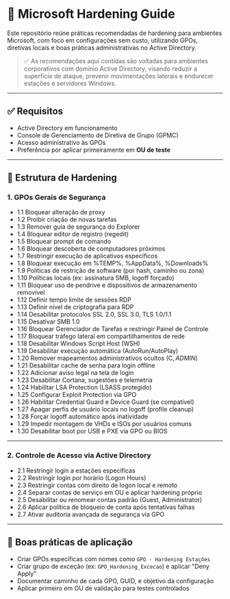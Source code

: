# 🔐 Microsoft Hardening Guide

Este repositório reúne práticas recomendadas de hardening para ambientes Microsoft, com foco em configurações sem custo, utilizando GPOs, diretivas locais e boas práticas administrativas no Active Directory.

> ✅ As recomendações aqui contidas são voltadas para ambientes corporativos com domínio Active Directory, visando reduzir a superfície de ataque, prevenir movimentações laterais e endurecer estações e servidores Windows.

---

## ✅ Requisitos

- Active Directory em funcionamento
- Console de Gerenciamento de Diretiva de Grupo (GPMC)
- Acesso administrativo às GPOs
- Preferência por aplicar primeiramente em **OU de teste**

---

## 🔐 Estrutura de Hardening

### 1. GPOs Gerais de Segurança

- 1.1 Bloquear alteração de proxy
- 1.2 Proibir criação de novas tarefas
- 1.3 Remover guia de segurança do Explorer
- 1.4 Bloquear editor de registro (regedit)
- 1.5 Bloquear prompt de comando
- 1.6 Bloquear descoberta de computadores próximos
- 1.7 Restringir execução de aplicativos específicos
- 1.8 Bloquear execução em %TEMP%, %AppData%, %Downloads%
- 1.9 Políticas de restrição de software (por hash, caminho ou zona)
- 1.10 Políticas locais (ex: assinatura SMB, logoff forçado)
- 1.11 Bloquear uso de pendrive e dispositivos de armazenamento removível
- 1.12 Definir tempo limite de sessões RDP
- 1.13 Definir nível de criptografia para RDP
- 1.14 Desabilitar protocolos SSL 2.0, SSL 3.0, TLS 1.0/1.1
- 1.15 Desativar SMB 1.0
- 1.16 Bloquear Gerenciador de Tarefas e restringir Painel de Controle
- 1.17 Bloquear tráfego lateral em compartilhamentos de rede
- 1.18 Desabilitar Windows Script Host (WSH)
- 1.19 Desabilitar execução automática (AutoRun/AutoPlay)
- 1.20 Remover mapeamentos administrativos ocultos (C$, ADMIN$)
- 1.21 Desabilitar cache de senha para login offline
- 1.22 Adicionar aviso legal na tela de login
- 1.23 Desabilitar Cortana, sugestões e telemetria
- 1.24 Habilitar LSA Protection (LSASS protegido)
- 1.25 Configurar Exploit Protection via GPO
- 1.26 Habilitar Credential Guard e Device Guard (se compatível)
- 1.27 Apagar perfis de usuário locais no logoff (profile cleanup)
- 1.28 Forçar logoff automático após inatividade
- 1.29 Impedir montagem de VHDs e ISOs por usuários comuns
- 1.30 Desabilitar boot por USB e PXE via GPO ou BIOS

---

### 2. Controle de Acesso via Active Directory

- 2.1 Restringir login a estações específicas
- 2.2 Restringir login por horário (Logon Hours)
- 2.3 Restringir contas com direito de logon local e remoto
- 2.4 Separar contas de serviço em OU e aplicar hardening próprio
- 2.5 Desabilitar ou renomear contas padrão (Guest, Administrator)
- 2.6 Aplicar política de bloqueio de conta após tentativas falhas
- 2.7 Ativar auditoria avançada de segurança via GPO

---

## 🔧 Boas práticas de aplicação

- Criar GPOs específicas com nomes como `GPO - Hardening Estações`
- Criar grupo de exceção (ex: `GPO_Hardening_Excecao`) e aplicar "Deny Apply"
- Documentar caminho de cada GPO, GUID, e objetivo da configuração
- Aplicar primeiro em OU de validação para testes controlados